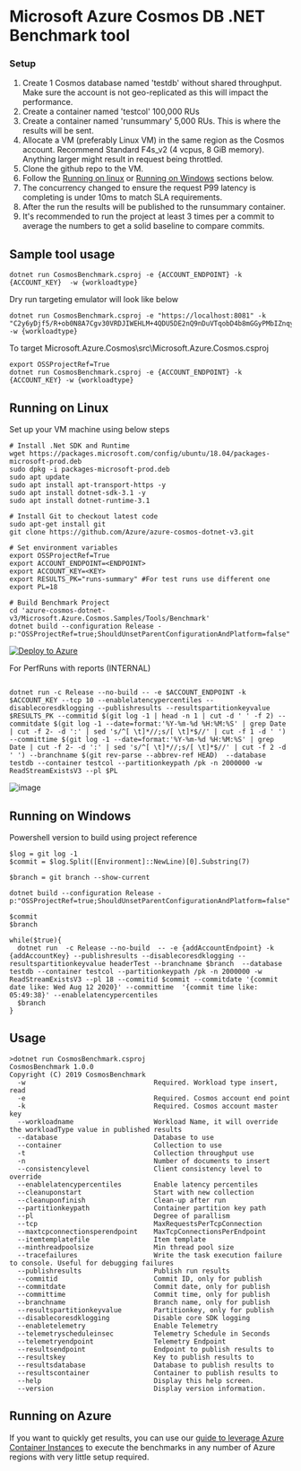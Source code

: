 # Microsoft Azure Cosmos DB .NET Benchmark tool

### Setup
1. Create 1 Cosmos database named 'testdb' without shared throughput. Make sure the account is not geo-replicated as this will impact the performance. 
2. Create a container named 'testcol' 100,000 RUs
3. Create a container named 'runsummary' 5,000 RUs. This is where the results will be sent.
4. Allocate a VM (preferably Linux VM) in the same region as the Cosmos account. Recommend Standard F4s_v2 (4 vcpus, 8 GiB memory). Anything larger might result in request being throttled.
5. Clone the github repo to the VM. 
6. Follow the [Running on linux](linux) or [Running on Windows](windows) sections below.
7. The concurrency changed to ensure the request P99 latency is completing is under 10ms to match SLA requirements.
8. After the run the results will be published to the runsummary container. 
9. It's recommended to run the project at least 3 times per a commit to average the numbers to get a solid baseline to compare commits.

## Sample tool usage
```
dotnet run CosmosBenchmark.csproj -e {ACCOUNT_ENDPOINT} -k {ACCOUNT_KEY}  -w {workloadtype}
```

Dry run targeting emulator will look like below
```
dotnet run CosmosBenchmark.csproj -e "https://localhost:8081" -k "C2y6yDjf5/R+ob0N8A7Cgv30VRDJIWEHLM+4QDU5DE2nQ9nDuVTqobD4b8mGGyPMbIZnqyMsEcaGQy67XIw/Jw==" -w {workloadtype}
```

To target Microsoft.Azure.Cosmos\src\Microsoft.Azure.Cosmos.csproj
```
export OSSProjectRef=True
dotnet run CosmosBenchmark.csproj -e {ACCOUNT_ENDPOINT} -k {ACCOUNT_KEY} -w {workloadtype}
```

## Running on Linux <a name="linux"></a>
Set up your VM machine using below steps
```
# Install .Net SDK and Runtime
wget https://packages.microsoft.com/config/ubuntu/18.04/packages-microsoft-prod.deb
sudo dpkg -i packages-microsoft-prod.deb
sudo apt update
sudo apt install apt-transport-https -y
sudo apt install dotnet-sdk-3.1 -y
sudo apt install dotnet-runtime-3.1

# Install Git to checkout latest code
sudo apt-get install git
git clone https://github.com/Azure/azure-cosmos-dotnet-v3.git

# Set environment variables
export OSSProjectRef=True
export ACCOUNT_ENDPOINT=<ENDPOINT>
export ACCOUNT_KEY=<KEY>
export RESULTS_PK="runs-summary" #For test runs use different one
export PL=18

# Build Benchmark Project
cd 'azure-cosmos-dotnet-v3/Microsoft.Azure.Cosmos.Samples/Tools/Benchmark'
dotnet build --configuration Release -p:"OSSProjectRef=true;ShouldUnsetParentConfigurationAndPlatform=false"

```


   [![Deploy to Azure](https://aka.ms/deploytoazurebutton)](https://portal.azure.com/#create/Microsoft.Template/uri/https%3A%2F%2Fraw.githubusercontent.com%2FAzure%2Fazure-cosmos-dotnet-v3%2Fmaster%2FMicrosoft.Azure.Cosmos.Samples%2FTools%2FBenchmark%2FAzureVmBenchmark%2Fazuredeploy.json)

For PerfRuns with reports (INTERNAL)
```

dotnet run -c Release --no-build -- -e $ACCOUNT_ENDPOINT -k $ACCOUNT_KEY --tcp 10 --enablelatencypercentiles --disablecoresdklogging --publishresults --resultspartitionkeyvalue $RESULTS_PK --commitid $(git log -1 | head -n 1 | cut -d ' ' -f 2) --commitdate $(git log -1 --date=format:'%Y-%m-%d %H:%M:%S' | grep Date | cut -f 2- -d ':' | sed 's/^[ \t]*//;s/[ \t]*$//' | cut -f 1 -d ' ') --committime $(git log -1 --date=format:'%Y-%m-%d %H:%M:%S' | grep Date | cut -f 2- -d ':' | sed 's/^[ \t]*//;s/[ \t]*$//' | cut -f 2 -d ' ') --branchname $(git rev-parse --abbrev-ref HEAD)  --database testdb --container testcol --partitionkeypath /pk -n 2000000 -w ReadStreamExistsV3 --pl $PL 
```

![image](https://user-images.githubusercontent.com/6880899/61565403-8e41bd00-aa96-11e9-9996-b7fc77c3aed3.png)

## Running on Windows <a name="windows"></a>

Powershell version to build using project reference
```
$log = git log -1
$commit = $log.Split([Environment]::NewLine)[0].Substring(7)

$branch = git branch --show-current

dotnet build --configuration Release -p:"OSSProjectRef=true;ShouldUnsetParentConfigurationAndPlatform=false"
 
$commit
$branch

while($true){
  dotnet run  -c Release --no-build  -- -e {addAccountEndpoint} -k {addAccountKey} --publishresults --disablecoresdklogging --resultspartitionkeyvalue headerTest --branchname $branch  --database testdb --container testcol --partitionkeypath /pk -n 2000000 -w ReadStreamExistsV3 --pl 18 --commitid $commit --commitdate '{commit date like: Wed Aug 12 2020}' --committime  '{commit time like: 05:49:38}' --enablelatencypercentiles
  $branch
}
```

## Usage
```
>dotnet run CosmosBenchmark.csproj
CosmosBenchmark 1.0.0
Copyright (C) 2019 CosmosBenchmark
  -w                                Required. Workload type insert, read
  -e                                Required. Cosmos account end point
  -k                                Required. Cosmos account master key
  --workloadname                    Workload Name, it will override the workloadType value in published results
  --database                        Database to use
  --container                       Collection to use
  -t                                Collection throughput use
  -n                                Number of documents to insert
  --consistencylevel                Client consistency level to override
  --enablelatencypercentiles        Enable latency percentiles
  --cleanuponstart                  Start with new collection
  --cleanuponfinish                 Clean-up after run
  --partitionkeypath                Container partition key path
  --pl                              Degree of parallism
  --tcp                             MaxRequestsPerTcpConnection
  --maxtcpconnectionsperendpoint    MaxTcpConnectionsPerEndpoint
  --itemtemplatefile                Item template
  --minthreadpoolsize               Min thread pool size
  --tracefailures                   Write the task execution failure to console. Useful for debugging failures
  --publishresults                  Publish run results
  --commitid                        Commit ID, only for publish
  --commitdate                      Commit date, only for publish
  --committime                      Commit time, only for publish
  --branchname                      Branch name, only for publish
  --resultspartitionkeyvalue        Partitionkey, only for publish
  --disablecoresdklogging           Disable core SDK logging
  --enabletelemetry                 Enable Telemetry
  --telemetryscheduleinsec          Telemetry Schedule in Seconds
  --telemetryendpoint               Telemetry Endpoint
  --resultsendpoint                 Endpoint to publish results to
  --resultskey                      Key to publish results to
  --resultsdatabase                 Database to publish results to
  --resultscontainer                Container to publish results to
  --help                            Display this help screen.
  --version                         Display version information.
```

## Running on Azure

If you want to quickly get results, you can use our [guide to leverage Azure Container Instances](./AzureContainerInstances/README.md) to execute the benchmarks in any number of Azure regions with very little setup required.
